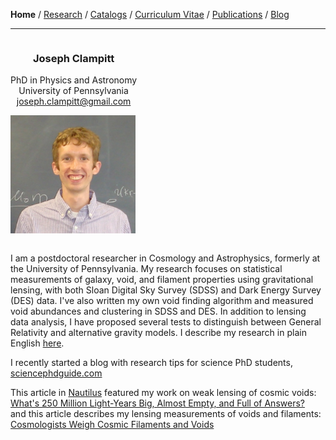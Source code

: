 <div class="container">

**Home** /
[Research](research.html) /
[Catalogs](catalogs.html) /
[Curriculum Vitae](cvitae.html) /
[Publications](publications.html) /
[Blog](blog.html)

***


<div class="row">
  <div class="six columns">
  <center>

### Joseph Clampitt

  PhD in Physics and Astronomy\
  University of Pennsylvania\
  <joseph.clampitt@gmail.com>

  </center>
  </div>
  
  <div class="six columns">
  <img width=200 src="images/joseph3.jpg"/>
  </div>
</div>

<br>

I am a postdoctoral researcher in Cosmology and Astrophysics, formerly at the University of Pennsylvania.
My research focuses on statistical measurements of galaxy, void, and filament properties using gravitational lensing, with both Sloan Digital Sky Survey (SDSS) and Dark Energy Survey (DES) data.
I've also written my own void finding algorithm and measured void abundances and clustering in SDSS and DES.
In addition to lensing data analysis, I have proposed several tests to distinguish between General Relativity and alternative gravity models.
I describe my research in plain English [here](research.html).

I recently started a blog with research tips for science PhD students, [sciencephdguide.com](http://sciencephdguide.com)

This article in [Nautilus](http://nautil.us) featured my work on weak lensing of cosmic voids:\
[What's 250 Million Light-Years Big, Almost Empty, and Full of Answers?](http://nautil.us/issue/16/nothingness/whats-250-million-light_years-big-almost-empty-and-full-of-answers)  
and this article describes my lensing measurements of voids and filaments:\
[Cosmologists Weigh Cosmic Filaments and Voids](http://www.upenn.edu/pennnews/news/cosmologists-penn-weigh-cosmic-filaments-and-voids)

</div>